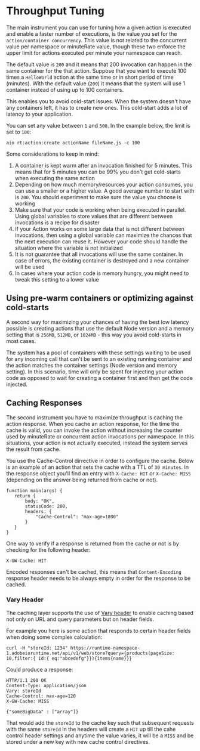 # Throughput Tuning

The main instrument you can use for tuning how a given action is executed and enable a faster number of executions, is the value you set for the `action/container concurrency`. This value is not related to the concurrent value per namespace or minuteRate value, though these two enforce the upper limit for actions executed per minute your namespace can reach.

The default value is `200` and it means that 200 invocation can happen in the same container for the that action. Suppose that you want to execute 100 times a `HelloWorld` action at the same time or in short period of time (minutes). With the default value (`200`) it means that the system will use 1  container instead of using up to 100 containers.

This enables you to avoid cold-start issues. When the system doesn't have any containers left, it has to create new ones. This cold-start adds a lot of latency to your application.

You can set any value between `1` and `500`. In the example below, the limit is set to `100`:
```
aio rt:action:create actionName fileName.js -c 100
```

Some considerations to keep in mind:
1. A container is kept warm after an invocation finished for 5 minutes. This means that for 5 minutes you can be 99% you don't get cold-starts when executing the same action
2. Depending on how much memory/resources your action consumes, you can use a smaller or a higher value. A good average number to start with is `200`. You should experiment to make sure the value you choose is working 
3. Make sure that your code is working when being executed in parallel. Using global variables to store values that are different between invocations is a recipe for disaster
4. If your Action works on some large data that is not different between invocations, then using a global variable can maximize the chances that the next execution can reuse it. However your code should handle the situation where the variable is not initialized
5. It is not guarantee that all invocations will use the same container. In case of errors, the existing container is destroyed and a new container will be used
6. In cases where your action code is memory hungry, you might need to tweak this setting to a lower value 


## Using pre-warm containers or optimizing against cold-starts

A second way for maximizing your chances of having the best low latency possible is creating actions that use the default Node version and a memory setting that is `256MB`, `512MB`, or `1024MB` - this way you avoid cold-starts in most cases. 

The system has a pool of containers with these settings waiting to be used for any incoming call that can't be sent to an existing running container and the action matches the container settings (Node version and memory setting). In this scenario, time will only be spent for injecting your action code as opposed to wait for creating a container first and then get the code injected.

## Caching Responses

The second instrument you have to maximize throughput is caching the action response. When you cache an action response, for the time the cache is valid, you can invoke the action without increasing the counter used by minuteRate or concurrent action invocations per namespace. In this situations, your action is not actually executed, instead the system serves the result from cache.

You use the Cache-Control dirrective in order to configure the cache. Below is an example of an action that sets the cache with a TTL of `30 minutes`. In the response object you'll find an entry with `X-Cache: HIT` or `X-Cache: MISS` (depending on the answer being returned from cache or not). 
```
function main(args) {
   return {
       body: "OK",
       statusCode: 200,
       headers: {
           "Cache-Control": "max-age=1800"
       }
   }
}
```

One way to verify if a response is returned from the cache or not is by checking for the following header:
```
X-GW-Cache: HIT
```

<InlineAlert slots="text"/>

Encoded responses can't be cached, this means that `Content-Encoding` response header needs to be always empty in order for the response to be cached. 

### Vary Header
The caching layer supports the use of [Vary header](https://developer.mozilla.org/en-US/docs/Web/HTTP/Headers/Vary) to enable caching based not only on URL and query parameters but on header fields.

For example you here is some action that responds to certain header fields when doing some complex calculation:

`curl -H "storeId: 1234" https://runtime-namespace-1.adobeioruntime.net/api/v1/web/store?query={products(pageSize: 10,filter:{ id:{ eq:"abcedefg"}}){items{name}}}`

Could produce a response:
```
HTTP/1.1 200 OK
Content-Type: application/json
Vary: storeId
Cache-Control: max-age=120
X-GW-Cache: MISS

{"someBigData" : ["array"]}
```

That would add the `storeId` to the cache key such that subsequent requests with the same `storeId` in the headers will create a `HIT` up till the cahe control header settings and anytime the value varies, it will be a `MISS` and be stored under a new key with new cache control directives.
